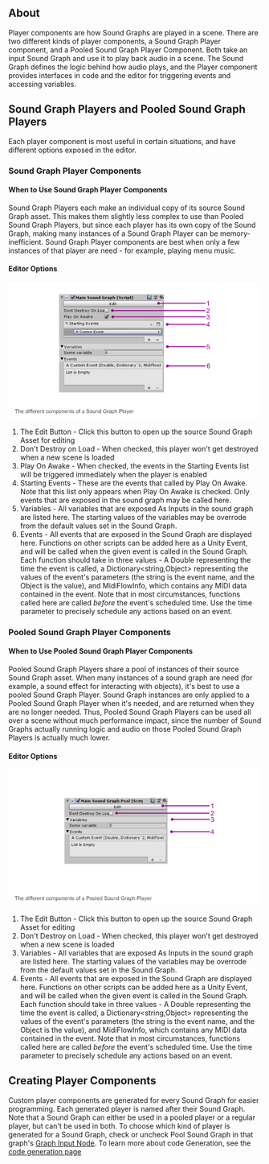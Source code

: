 ## About
Player components are how Sound Graphs are played in a scene. There are two different kinds of player components, a Sound Graph Player component, and a Pooled Sound Graph Player Component. Both take an input Sound Graph and use it to play back audio in a scene. The Sound Graph defines the logic behind how audio plays, and the Player component provides interfaces in code and the editor for triggering events and accessing variables.

## Sound Graph Players and Pooled Sound Graph Players

Each player component is most useful in certain situations, and have different options exposed in the editor.

### Sound Graph Player Components
#### When to Use Sound Graph Player Components
Sound Graph Players each make an individual copy of its source Sound Graph asset. This makes them slightly less complex to use than Pooled Sound Graph Players, but since each player has its own copy of the Sound Graph, making many instances of a Sound Graph Player can be memory-inefficient. Sound Graph Player components are best when only a few instances of that player are need - for example, playing menu music.

#### Editor Options

![SoundGraphPlayerOverview.png](IMG/SoundGraphPlayerOverview.png)

1. The Edit Button - Click this button to open up the source Sound Graph Asset for editing
2. Don't Destroy on Load - When checked, this player won't get destroyed when a new scene is loaded
3. Play On Awake - When checked, the events in the Starting Events list will be triggered immediately when the player is enabled
4. Starting Events - These are the events that called by Play On Awake. Note that this list only appears when Play On Awake is checked. Only events that are exposed in the sound graph may be called here.
5. Variables - All variables that are exposed As Inputs in the sound graph are listed here. The starting values of the variables may be overrode from the default values set in the Sound Graph.
6. Events - All events that are exposed in the Sound Graph are displayed here. Functions on other scripts can be added here as a Unity Event, and will be called when the given event is called in the Sound Graph. Each function should take in three values - A Double representing the time the event is called, a Dictionary<string,Object> representing the values of the event's parameters (the string is the event name, and the Object is the value), and MidiFlowInfo, which contains any MIDI data contained in the event. Note that in most circumstances, functions called here are called *before* the event's scheduled time. Use the time parameter to precisely schedule any actions based on an event.

### Pooled Sound Graph Player Components

#### When to Use Pooled Sound Graph Player Components
Pooled Sound Graph Players share a pool of instances of their source Sound Graph asset. When many instances of a sound graph are need (for example, a sound effect for interacting with objects), it's best to use a pooled Sound Graph Player. Sound Graph instances are only applied to a Pooled Sound Graph Player when it's needed, and are returned when they are no longer needed. Thus, Pooled Sound Graph Players can be used all over a scene without much performance impact, since the number of Sound Graphs actually running logic and audio on those Pooled Sound Graph Players is actually much lower.

#### Editor Options
![PooledSoundGraphPlayerOverview.png](IMG/PooledSoundGraphPlayerOverview.png)

1. The Edit Button - Click this button to open up the source Sound Graph Asset for editing
2. Don't Destroy on Load - When checked, this player won't get destroyed when a new scene is loaded
3. Variables - All variables that are exposed As Inputs in the sound graph are listed here. The starting values of the variables may be overrode from the default values set in the Sound Graph.
4. Events - All events that are exposed in the Sound Graph are displayed here. Functions on other scripts can be added here as a Unity Event, and will be called when the given event is called in the Sound Graph. Each function should take in three values - A Double representing the time the event is called, a Dictionary<string,Object> representing the values of the event's parameters (the string is the event name, and the Object is the value), and MidiFlowInfo, which contains any MIDI data contained in the event. Note that in most circumstances, functions called here are called *before* the event's scheduled time. Use the time parameter to precisely schedule any actions based on an event.


## Creating Player Components
Custom player components are generated for every Sound Graph for easier programming. Each generated player is named after their Sound Graph. Note that a Sound Graph can either be used in a pooled player or a regular player, but can't be used in both. To choose which kind of player is generated for a Sound Graph, check or uncheck Pool Sound Graph in that graph's [Graph Input Node](Graph-Inputs). To learn more about code Generation, see the [code generation page](Code-Generation)
